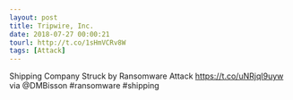 ```yaml
---
layout: post
title: Tripwire, Inc.
date: 2018-07-27 00:00:21
tourl: http://t.co/1sHmVCRv8W
tags: [Attack]
---
```

Shipping Company Struck by Ransomware Attack https://t.co/uNRjqI9uyw via @DMBisson #ransomware #shipping